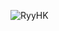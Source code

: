 ![RyyHK](https://user-images.githubusercontent.com/76423272/162500253-dfec0101-b02d-4d64-bef9-061af15b71b6.png)
